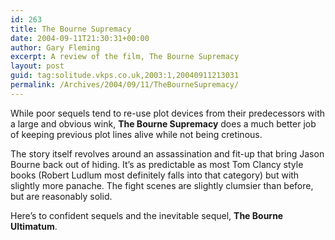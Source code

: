 ```yaml
---
id: 263
title: The Bourne Supremacy
date: 2004-09-11T21:30:31+00:00
author: Gary Fleming
excerpt: A review of the film, The Bourne Supremacy
layout: post
guid: tag:solitude.vkps.co.uk,2003:1,20040911213031
permalink: /Archives/2004/09/11/TheBourneSupremacy/
---
```

While poor sequels tend to re-use plot devices from their predecessors with a large and obvious wink, **The Bourne Supremacy** does a much better job of keeping previous plot lines alive while not being cretinous.

The story itself revolves around an assassination and fit-up that bring Jason Bourne back out of hiding. It&#8217;s as predictable as most Tom Clancy style books (Robert Ludlum most definitely falls into that category) but with slightly more panache. The fight scenes are slightly clumsier than before, but are reasonably solid.

Here&#8217;s to confident sequels and the inevitable sequel, **The Bourne Ultimatum**.